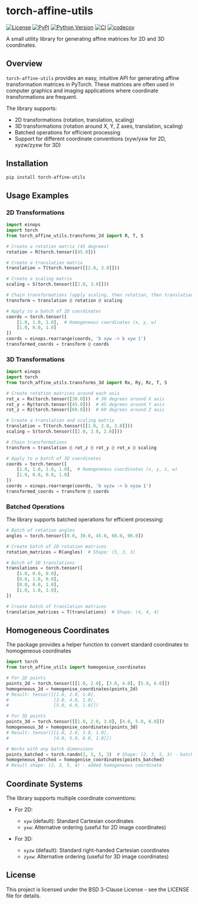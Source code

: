 # torch-affine-utils

[![License](https://img.shields.io/pypi/l/torch-affine-utils.svg?color=green)](https://github.com/teamtomo/torch-affine-utils/raw/main/LICENSE)
[![PyPI](https://img.shields.io/pypi/v/torch-affine-utils.svg?color=green)](https://pypi.org/project/torch-affine-utils)
[![Python Version](https://img.shields.io/pypi/pyversions/torch-affine-utils.svg?color=green)](https://python.org)
[![CI](https://github.com/teamtomo/torch-affine-utils/actions/workflows/ci.yml/badge.svg)](https://github.com/teamtomo/torch-affine-utils/actions/workflows/ci.yml)
[![codecov](https://codecov.io/gh/teamtomo/torch-affine-utils/branch/main/graph/badge.svg)](https://codecov.io/gh/teamtomo/torch-affine-utils)

A small utility library for generating affine matrices for 2D and 3D coordinates.

## Overview

`torch-affine-utils` provides an easy, intuitive API for generating affine transformation matrices in PyTorch. 
These matrices are often used in computer graphics and imaging applications where coordinate transformations are frequent.

The library supports:
- 2D transformations (rotation, translation, scaling)
- 3D transformations (rotation around X, Y, Z axes, translation, scaling)
- Batched operations for efficient processing
- Support for different coordinate conventions (xyw/yxw for 2D, xyzw/zyxw for 3D)

## Installation

```bash
pip install torch-affine-utils
```

## Usage Examples

### 2D Transformations

```python
import einops
import torch
from torch_affine_utils.transforms_2d import R, T, S

# Create a rotation matrix (45 degrees)
rotation = R(torch.tensor([45.0]))

# Create a translation matrix
translation = T(torch.tensor([[2.0, 3.0]]))

# Create a scaling matrix
scaling = S(torch.tensor([[2.0, 3.0]]))

# Chain transformations (apply scaling, then rotation, then translation)
transform = translation @ rotation @ scaling

# Apply to a batch of 2D coordinates
coords = torch.tensor([
    [1.0, 1.0, 1.0],  # Homogeneous coordinates (x, y, w)
    [1.0, 0.0, 1.0]
])  
coords = einops.rearrange(coords, 'b xyw -> b xyw 1')
transformed_coords = transform @ coords
```

### 3D Transformations

```python
import einops
import torch
from torch_affine_utils.transforms_3d import Rx, Ry, Rz, T, S

# Create rotation matrices around each axis
rot_x = Rx(torch.tensor([30.0]))  # 30 degrees around X axis
rot_y = Ry(torch.tensor([45.0]))  # 45 degrees around Y axis
rot_z = Rz(torch.tensor([60.0]))  # 60 degrees around Z axis

# Create a translation and scaling matrix
translation = T(torch.tensor([[1.0, 2.0, 3.0]]))
scaling = S(torch.tensor([[2.0, 2.0, 2.0]]))

# Chain transformations
transform = translation @ rot_z @ rot_y @ rot_x @ scaling

# Apply to a batch of 3D coordinates
coords = torch.tensor([
    [1.0, 1.0, 1.0, 1.0],  # Homogeneous coordinates (x, y, z, w)
    [1.0, 0.0, 0.0, 1.0]
])
coords = einops.rearrange(coords, 'b xyzw -> b xyzw 1')
transformed_coords = transform @ coords
```

### Batched Operations

The library supports batched operations for efficient processing:

```python
# Batch of rotation angles
angles = torch.tensor([0.0, 30.0, 45.0, 60.0, 90.0])

# Create batch of 2D rotation matrices
rotation_matrices = R(angles)  # Shape: (5, 3, 3)

# Batch of 3D translations
translations = torch.tensor([
    [1.0, 0.0, 0.0],
    [0.0, 1.0, 0.0],
    [0.0, 0.0, 1.0],
    [1.0, 1.0, 1.0],
])

# Create batch of translation matrices
translation_matrices = T(translations)  # Shape: (4, 4, 4)
```

## Homogeneous Coordinates
The package provides a helper function to convert standard coordinates to homogeneous coordinates

```python
import torch
from torch_affine_utils import homogenise_coordinates

# For 2D points
points_2d = torch.tensor([[1.0, 2.0], [3.0, 4.0], [5.0, 6.0]])
homogeneous_2d = homogenise_coordinates(points_2d)
# Result: tensor([[1.0, 2.0, 1.0],
#                 [3.0, 4.0, 1.0],
#                 [5.0, 6.0, 1.0]])

# For 3D points
points_3d = torch.tensor([[1.0, 2.0, 3.0], [4.0, 5.0, 6.0]])
homogeneous_3d = homogenise_coordinates(points_3d)
# Result: tensor([[1.0, 2.0, 3.0, 1.0],
#                 [4.0, 5.0, 6.0, 1.0]])

# Works with any batch dimensions
points_batched = torch.randn(2, 3, 5, 3)  # Shape: (2, 3, 5, 3) - batch of 3D points
homogeneous_batched = homogenise_coordinates(points_batched)
# Result shape: (2, 3, 5, 4) - added homogeneous coordinate
```

## Coordinate Systems

The library supports multiple coordinate conventions:

- For 2D:
  - `xyw` (default): Standard Cartesian coordinates
  - `yxw`: Alternative ordering (useful for 2D image coordinates)

- For 3D:
  - `xyzw` (default): Standard right-handed Cartesian coordinates
  - `zyxw`: Alternative ordering (useful for 3D image coordinates)

## License

This project is licensed under the BSD 3-Clause License - see the LICENSE file for details.
